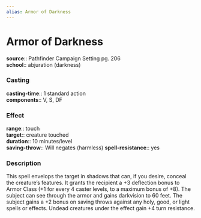 ```yaml
---
alias: Armor of Darkness
---
```


# Armor of Darkness 

**source**:: Pathfinder Campaign Setting pg. 206  
**school**:: abjuration (darkness)

### Casting 

**casting-time**:: 1 standard action  
**components**:: V, S, DF

### Effect 

**range**:: touch  
**target**:: creature touched  
**duration**:: 10 minutes/level  
**saving-throw**:: Will negates (harmless)
**spell-resistance**:: yes

### Description 

This spell envelops the target in shadows that can, if you desire, conceal the creature’s features. It grants the recipient a +3 deflection bonus to Armor Class (+1 for every 4 caster levels, to a maximum bonus of +8). The subject can see through the armor and gains darkvision to 60 feet. The subject gains a +2 bonus on saving throws against any holy, good, or light spells or effects. Undead creatures under the effect gain +4 turn resistance.
